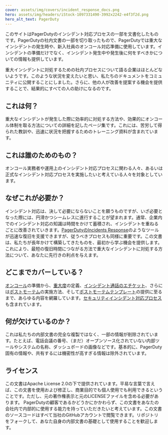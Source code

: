 ```yaml
---
cover: assets/img/covers/incident_response_docs.png
hero: assets/img/headers/iStock-1097331490-3992x2242-e4f3f2d.png
hero_alt_text: PagerDuty
---
```

このサイトはPagerDutyのインシデント対応プロセスの一部を文書化したものです。PagerDutyの社内文書の一部を切り取ったもので、PagerDutyでは重大なインシデントの発生時や、新入社員のオンコール対応準備に使用しています。インシデントの準備だけでなく、インシデント発生中や発生後に何をすべきかについての情報も提供しています。

重大インシデントに対処するための社内プロセスについて語る企業はほとんどないようです。このような状況を変えたいと思い、私たちのドキュメントをコミュニティに公開することにしました。さらに、他の人が改善を提案する機会を提供することで、結果的にすべての人の助けになるのです。

## これは何？

重大なインシデントが発生した際に効率的に対処する方法や、効果的にオンコール体制を取る方法についての詳細を記したページ集です。これには、苦労して得られた教訓や、迅速に状況を把握するためのトレーニング資料が含まれています。

## これは誰のためのもの？

オンコール実務者や運用上のインシデント対応プロセスに関わる人々、あるいは正式なインシデント対応プロセスを実施したいと考えている人々を対象としています。

## なぜこれが必要か？

インシデント対応は、決して必要にならないことを願うものですが、いざ必要となった際には、円滑かつシームレスに進行することが望まれます。通常、企業内でのインシデント対応の知識は時間をかけて蓄積され、インシデントを重ねるごとに改善されていきます。[PagerDutyのIncidents Response](https://www.pagerduty.co.jp/platform/incident-management/)のようなツールが迅速な復旧を支援できますが、従うべきプロセスも同様に重要です。この文書は、私たちが長年かけて構築してきたものを、最初から学ぶ機会を提供します。これにより、最短の復旧時間につながる方法で重大なインシデントに対処する方法について、あなたに先行きの利点を与えます。

## どこまでカバーしている？

[オンコール](oncall/being_oncall.md)の準備から、[重大度](before/severity_levels.md)の定義、[インシデント通話のエチケット](before/call_etiquette.md)、さらには[ポストモーテム](after/post_mortem_process.md)の実施方法、そして[ポストモーテムテンプレート](after/post_mortem_template.md)の提供に至るまで、あらゆる内容を網羅しています。[セキュリティインシデント対応プロセス](during/security_incident_response.md)も含まれています。


## 何が欠けているのか？

これは私たちの内部文書の完全な複製ではなく、一部の情報が削除されています。たとえば、電話会議の番号、（まだ）オープンソース化されていない内部ツールやシステムの名称、ダッシュボードの画像などです。基本的に、PagerDuty固有の情報や、共有するには機密性が高すぎる情報は除外されています。


## ライセンス

この文書はApache License 2.0の下で提供されています。平易な言葉で言えば、この文書を使用および修正し、商業目的でも個人使用でも利用できるということです。ただし、元の著作権表示と元のLICENSEファイルを含める必要があります。
PagerDutyの顧客であるかどうかにかかわらず、この文書をあなたの会社内で内部的に使用する能力を持っていただきたいと考えています。この文書のソースコードはすべて当社のGitHubアカウントで閲覧できます。リポジトリをフォークして、あなた自身の内部文書の基礎として使用することを歓迎します。
